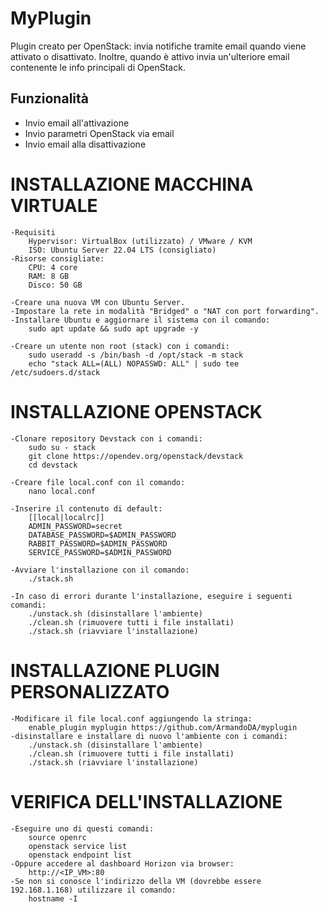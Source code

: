 # MyPlugin

Plugin creato per OpenStack: invia notifiche tramite email quando viene attivato o disattivato. Inoltre, quando è attivo invia un'ulteriore email contenente le info principali di OpenStack.

## Funzionalità

- Invio email all'attivazione
- Invio parametri OpenStack via email
- Invio email alla disattivazione



# INSTALLAZIONE MACCHINA VIRTUALE

    -Requisiti
        Hypervisor: VirtualBox (utilizzato) / VMware / KVM
        ISO: Ubuntu Server 22.04 LTS (consigliato)
    -Risorse consigliate:
        CPU: 4 core
        RAM: 8 GB
        Disco: 50 GB

    -Creare una nuova VM con Ubuntu Server.
    -Impostare la rete in modalità "Bridged" o "NAT con port forwarding".
    -Installare Ubuntu e aggiornare il sistema con il comando:
        sudo apt update && sudo apt upgrade -y

    -Creare un utente non root (stack) con i comandi: 
        sudo useradd -s /bin/bash -d /opt/stack -m stack
        echo "stack ALL=(ALL) NOPASSWD: ALL" | sudo tee /etc/sudoers.d/stack


# INSTALLAZIONE OPENSTACK

    -Clonare repository Devstack con i comandi:
        sudo su - stack
        git clone https://opendev.org/openstack/devstack
        cd devstack

    -Creare file local.conf con il comando:    
        nano local.conf

    -Inserire il contenuto di default:
        [[local|localrc]]
        ADMIN_PASSWORD=secret
        DATABASE_PASSWORD=$ADMIN_PASSWORD
        RABBIT_PASSWORD=$ADMIN_PASSWORD
        SERVICE_PASSWORD=$ADMIN_PASSWORD

    -Avviare l'installazione con il comando:
        ./stack.sh

    -In caso di errori durante l'installazione, eseguire i seguenti comandi:
        ./unstack.sh (disinstallare l'ambiente)
        ./clean.sh (rimuovere tutti i file installati)
        ./stack.sh (riavviare l'installazione)


# INSTALLAZIONE PLUGIN PERSONALIZZATO

    -Modificare il file local.conf aggiungendo la stringa:
        enable_plugin myplugin https://github.com/ArmandoDA/myplugin
    -disinstallare e installare di nuovo l'ambiente con i comandi:
        ./unstack.sh (disinstallare l'ambiente)
        ./clean.sh (rimuovere tutti i file installati)
        ./stack.sh (riavviare l'installazione)


# VERIFICA DELL'INSTALLAZIONE

    -Eseguire uno di questi comandi:     
        source openrc
        openstack service list
        openstack endpoint list
    -Oppure accedere al dashboard Horizon via browser:
        http://<IP_VM>:80 
    -Se non si conosce l'indirizzo della VM (dovrebbe essere 192.168.1.168) utilizzare il comando:    
        hostname -I
        


